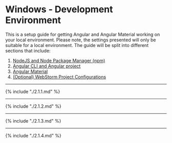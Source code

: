 # Windows - Development Environment

This is a setup guide for getting Angular and Angular Material working on your local environment. Please note, the settings presented will only be suitable for a local environment. The guide will be split into different sections that include:

1. [NodeJS and Node Package Manager (npm)](./2.1.1.md)
2. [Angular CLI and Angular project](./2.1.2.md)
3. [Angular Material](./2.1.3.md)
4. [(Optional) WebStorm Project Configurations](./2.1.4.md)

---

{% include "./2.1.1.md" %}

------

{% include "./2.1.2.md" %}

---

{% include "./2.1.3.md" %}

---

{% include "./2.1.4.md" %}

## 



